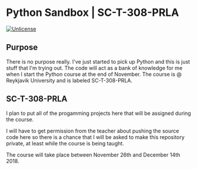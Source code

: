 # Python Sandbox | SC-T-308-PRLA

[![Unlicense](https://img.shields.io/badge/license-UNLICENSE-lightgrey.svg)](https://unlicense.org/)

## Purpose

There is no purpose really. I've just started to pick up Python and this is just stuff that I'm trying
out. The code will act as a bank of knowledge for me when I start the Python course at the end of
November. The course is @ Reykjavik University and is labeled SC-T-308-PRLA.

## SC-T-308-PRLA

I plan to put all of the progamming projects here that will be assigned during the course.

I will have to get permission from the teacher about pushing the source code here so there is a chance
that I will be asked to make this repository private, at least while the course is being taught.

The course will take place between November 26th and December 14th 2018.
